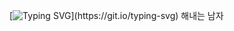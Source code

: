 [![Typing SVG](https://readme-typing-svg.demolab.com?font=Fira+Code&duration=2000&pause=700&repeat=false&width=435&lines=%ED%95%98%EB%A9%B4+%EB%90%9C%EB%8B%A4%3F;%EB%90%A0+%EB%95%8C%EA%B9%8C%EC%A7%80+%ED%95%9C%EB%8B%A4.)](https://git.io/typing-svg)
해내는 남자 
